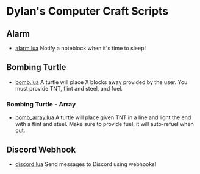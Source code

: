 # Dylan's Computer Craft Scripts

## Alarm
 * [alarm.lua](./alarm/alarm.lua)
Notify a noteblock when it's time to sleep!


## Bombing Turtle
 * [bomb.lua](./bomb/bomb.lua)
A turtle will place X blocks away provided by the user. You must provide TNT,
flint and steel, and fuel.

### Bombing Turtle - Array 
 * [bomb_array.lua](./bomb_array/bomb_array.lua)
A turtle will place given TNT in a line and light the end with a flint and
steel. Make sure to provide fuel, it will auto-refuel when out.


## Discord Webhook
 * [discord.lua](./discord/discord.lua)
Send messages to Discord using webhooks! 